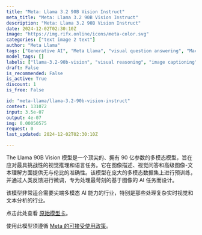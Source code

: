 ```yaml
---
title: "Meta: Llama 3.2 90B Vision Instruct"
meta_title: "Meta: Llama 3.2 90B Vision Instruct"
description: "Meta: Llama 3.2 90B Vision Instruct"
date: 2024-12-02T02:30:10Z
image: "https://img.rifx.online/icons/meta-color.svg"
categories: ["text image 2 text"]
author: "Meta Llama"
tags: ["Generative AI", "Meta Llama", "visual question answering", "Machine Learning", "Natural Language Processing", "image captioning", "multimodal AI", "visual reasoning", "Data Science", "llama-3.2-90b-vision", "Computer Vision"]
model_tags: []
labels: ["llama-3.2-90b-vision", "visual reasoning", "image captioning", "visual question answering", "multimodal AI"]
draft: False
is_recommended: False
is_active: True
discount: 1
is_free: False

id: "meta-llama/llama-3.2-90b-vision-instruct"
context: 131072
input: 3.5e-07
output: 4e-07
img: 0.00050575
request: 0
last_updated: 2024-12-02T02:30:10Z

---
```


The Llama 90B Vision 模型是一个顶尖的、拥有 90 亿参数的多模态模型，旨在应对最具挑战性的视觉推理和语言任务。它在图像描述、视觉问答和高级图像-文本理解方面提供无与伦比的准确性。该模型在庞大的多模态数据集上进行预训练，并通过人类反馈进行微调，专为处理最苛刻的基于图像的 AI 任务而设计。

该模型非常适合需要尖端多模态 AI 能力的行业，特别是那些处理复杂实时视觉和文本分析的行业。

点击此处查看 [原始模型卡](https://github.com/meta-llama/llama-models/blob/main/models/llama3_2/MODEL_CARD_VISION.md)。

使用此模型须遵循 [Meta 的可接受使用政策](https://www.llama.com/llama3/use-policy/)。

